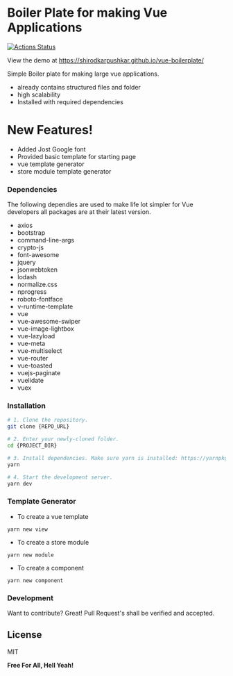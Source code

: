 # Boiler Plate for making Vue Applications

[![Actions Status](https://github.com/shirodkarpushkar/vue-boilerplate/workflows/Deploy%20to%20Github%20Pages/badge.svg)](https://github.com/shirodkarpushkar/vue-boilerplate/actions)

View the demo at https://shirodkarpushkar.github.io/vue-boilerplate/

Simple Boiler plate for making large vue applications.

- already contains structured files and folder
- high scalability
- Installed with required dependencies

# New Features!

- Added Jost Google font
- Provided basic template for starting page
- vue template generator
- store module template generator

### Dependencies

The following dependies are used to make life lot simpler for Vue developers all packages are at their latest version.

- axios
- bootstrap
- command-line-args
- crypto-js
- font-awesome
- jquery
- jsonwebtoken
- lodash
- normalize.css
- nprogress
- roboto-fontface
- v-runtime-template
- vue
- vue-awesome-swiper
- vue-image-lightbox
- vue-lazyload
- vue-meta
- vue-multiselect
- vue-router
- vue-toasted
- vuejs-paginate
- vuelidate
- vuex

### Installation

```bash
# 1. Clone the repository.
git clone {REPO_URL}

# 2. Enter your newly-cloned folder.
cd {PROJECT_DIR}

# 3. Install dependencies. Make sure yarn is installed: https://yarnpkg.com/lang/en/docs/install
yarn

# 4. Start the development server.
yarn dev
```
### Template Generator

- To create a vue template
```
yarn new view
```
- To create a store module
```
yarn new module
```
- To create a component
```
yarn new component
```

### Development

Want to contribute? Great! Pull Request's shall be verified and accepted.

## License

MIT

**Free For All, Hell Yeah!**
